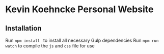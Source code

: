 # Kevin Koehncke Personal Website

## Installation

Run ```npm install ``` to install all necessary Gulp dependencies
Run ```npm run watch``` to compile the ```js``` and ```css``` file for use
